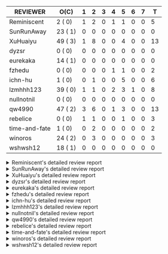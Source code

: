 |   REVIEWER    |  O(C)   | 1 | 2 | 3 | 4 | 5 | 6 | 7 | T  |
|---------------|---------|---|---|---|---|---|---|---|----|
| Reminiscent   |  2 ( 0) | 1 | 2 | 0 | 1 | 1 | 0 | 0 |  5 |
| SunRunAway    | 23 ( 1) | 0 | 0 | 0 | 0 | 0 | 0 | 0 |  0 |
| XuHuaiyu      | 49 ( 3) | 1 | 8 | 0 | 0 | 4 | 0 | 0 | 13 |
| dyzsr         |  0 ( 0) | 0 | 0 | 0 | 0 | 0 | 0 | 0 |  0 |
| eurekaka      | 14 ( 1) | 0 | 0 | 0 | 0 | 0 | 0 | 0 |  0 |
| fzhedu        |  0 ( 0) | 0 | 0 | 0 | 1 | 1 | 0 | 0 |  2 |
| ichn-hu       |  1 ( 0) | 0 | 1 | 0 | 0 | 5 | 0 | 0 |  6 |
| lzmhhh123     | 39 ( 0) | 1 | 1 | 0 | 2 | 3 | 1 | 0 |  8 |
| nullnotnil    |  0 ( 0) | 0 | 0 | 0 | 0 | 0 | 0 | 0 |  0 |
| qw4990        | 47 ( 2) | 3 | 6 | 0 | 1 | 3 | 0 | 0 | 13 |
| rebelice      |  0 ( 0) | 1 | 1 | 0 | 0 | 1 | 0 | 0 |  3 |
| time-and-fate |  1 ( 0) | 0 | 2 | 0 | 0 | 0 | 0 | 0 |  2 |
| winoros       | 24 ( 2) | 0 | 3 | 0 | 0 | 0 | 0 | 0 |  3 |
| wshwsh12      | 18 ( 1) | 0 | 0 | 0 | 0 | 0 | 0 | 0 |  0 |


<details> 
  <summary>Reminiscent's detailed review report</summary> 

## To Be Reviewed

|    REPO    |                                                                   PR                                                                   | C | LASTED |
|------------|----------------------------------------------------------------------------------------------------------------------------------------|---|--------|
| tidb/21896 | [planner: fix union doesn't handle collate correctly (#21854)](https://github.com/pingcap/tidb/pull/21896)                             |   | 64d19h |
| tidb/22354 | [planner: do not cache prepared plan if optimization depends on mutable constant (#22349)](https://github.com/pingcap/tidb/pull/22354) |   | 42d23h |


## Reviewed in Last 7 Days

|    REPO    |                                                              PR                                                               | C | D |   R    |
|------------|-------------------------------------------------------------------------------------------------------------------------------|---|---|--------|
| tidb/22625 | [planner, statistics: allow (auto) analyze single partition in dynamic-only mode](https://github.com/pingcap/tidb/pull/22625) |   | 1 | 24d14h |
| tidb/22866 | [*: modify the switch to control global stats](https://github.com/pingcap/tidb/pull/22866)                                    |   | 2 | 0h     |
| tidb/22848 | [statistics: merge poped topn when generating the global histogram](https://github.com/pingcap/tidb/pull/22848)               |   | 2 | 1d19h  |
| tidb/22833 | [planner: fix where condition index out of range](https://github.com/pingcap/tidb/pull/22833)                                 |   | 4 | 1h     |
| tidb/22603 | [statistics: merge the partition-level histograms to a global-level histogram](https://github.com/pingcap/tidb/pull/22603)    |   | 5 | 21d16h |


</details> 


<details> 
  <summary>SunRunAway's detailed review report</summary> 

## To Be Reviewed

|     REPO     |                                                                  PR                                                                   | C | LASTED  |
|--------------|---------------------------------------------------------------------------------------------------------------------------------------|---|---------|
| docs-cn/4669 | [sql-optimization: extended statistics documentation](https://github.com/pingcap/docs-cn/pull/4669)                                   |   | 133d17h |
| tidb/19178   | [executor: Refactor probe channel](https://github.com/pingcap/tidb/pull/19178)                                                        |   | 194d16h |
| docs-cn/5561 | [Add sql optimization-related docs to toc](https://github.com/pingcap/docs-cn/pull/5561)                                              |   | 1d15h   |
| tidb/19347   | [executor: support new syntax `create/drop binding for digest` for tidb dashboard usage](https://github.com/pingcap/tidb/pull/19347)  |   | 186d23h |
| tidb/19807   | [executor: parallel evaluation for hash aggregate distinct](https://github.com/pingcap/tidb/pull/19807)                               |   | 172d10h |
| tidb/19900   | [executor: enable inline projection for sort&topN](https://github.com/pingcap/tidb/pull/19900)                                        | Y | 167d18h |
| tidb/20140   | [expressions: Support `bin-to-uuid` and `uuid-to-bin`](https://github.com/pingcap/tidb/pull/20140)                                    |   | 154d22h |
| tidb/20220   | [*: new secondary index value format](https://github.com/pingcap/tidb/pull/20220)                                                     |   | 151d16h |
| tidb/20765   | [planner: support stable result mode](https://github.com/pingcap/tidb/pull/20765)                                                     |   | 113d17h |
| tidb/21207   | [planner: fix the inappropriate out-of-range range estimation rule](https://github.com/pingcap/tidb/pull/21207)                       |   | 92d19h  |
| tidb/21277   | [executor: fix split table with large integers](https://github.com/pingcap/tidb/pull/21277)                                           |   | 90d19h  |
| tidb/21381   | [*: optimize analyze cluster index table](https://github.com/pingcap/tidb/pull/21381)                                                 |   | 85d17h  |
| tidb/21834   | [planner: enhanced index range calculation plan](https://github.com/pingcap/tidb/pull/21834)                                          |   | 69d18h  |
| tidb/21876   | [planner: bypass the DNF restriction if index merge hint is specified (#20799)](https://github.com/pingcap/tidb/pull/21876)           |   | 67d19h  |
| tidb/21878   | [planner: do not push down lock to pointGet/bacthPointGet when selection exists](https://github.com/pingcap/tidb/pull/21878)          |   | 67d18h  |
| tidb/21956   | [planner/preprocessor: disallow into-outfile clause in some place](https://github.com/pingcap/tidb/pull/21956)                        |   | 62d23h  |
| tidb/22026   | [expression: separated arithmeticPlusIntSig](https://github.com/pingcap/tidb/pull/22026)                                              |   | 60d20h  |
| tidb/22043   | [planner, executor: enhance the limit pushdown rule.](https://github.com/pingcap/tidb/pull/22043)                                     |   | 58d10h  |
| tidb/22114   | [test: fix globalkilltest (#21987)](https://github.com/pingcap/tidb/pull/22114)                                                       |   | 55d12h  |
| tidb/22181   | [planner, expression: fix error when using IN combined with subquery (#22080)](https://github.com/pingcap/tidb/pull/22181)            |   | 49d17h  |
| tidb/22217   | [*: rewrite origin SQL with default DB for SQL bindings (#21275)](https://github.com/pingcap/tidb/pull/22217)                         |   | 48d17h  |
| tidb/22365   | [planner: check index valid while forUpdateRead (#22152)](https://github.com/pingcap/tidb/pull/22365)                                 |   | 42d19h  |
| tidb/22379   | [[experiment] executor: allow aggregation to spill disk when running out of memory quota](https://github.com/pingcap/tidb/pull/22379) |   | 41d19h  |


## Reviewed in Last 7 Days

| REPO | PR | C | D | R |
|------|----|---|---|---|


</details> 


<details> 
  <summary>XuHuaiyu's detailed review report</summary> 

## To Be Reviewed

|    REPO    |                                                                              PR                                                                              | C | LASTED  |
|------------|--------------------------------------------------------------------------------------------------------------------------------------------------------------|---|---------|
| tidb/19900 | [executor: enable inline projection for sort&topN](https://github.com/pingcap/tidb/pull/19900)                                                               | Y | 167d18h |
| tidb/19957 | [executor: add builtin aggregate function `json_arrayagg`](https://github.com/pingcap/tidb/pull/19957)                                                       | Y | 165d13h |
| tidb/20040 | [planner, expression: take NullFlag into consideration when optimize the `int non-const` <cmp > `non-int const`](https://github.com/pingcap/tidb/pull/20040) | Y | 160d13h |
| tidb/20140 | [expressions: Support `bin-to-uuid` and `uuid-to-bin`](https://github.com/pingcap/tidb/pull/20140)                                                           |   | 154d22h |
| tidb/20311 | [expression: fix overflow error when convert bit to int64 (#20266)](https://github.com/pingcap/tidb/pull/20311)                                              |   | 146d21h |
| tidb/20576 | [*: fix stats feedback after tableReader handle multiple ranges](https://github.com/pingcap/tidb/pull/20576)                                                 |   | 125d13h |
| tidb/20790 | [collation: add pinyin collation for chinese charset support](https://github.com/pingcap/tidb/pull/20790)                                                    |   | 112d20h |
| tidb/20905 | [planner: fix statement-optimize not work in `TryFastPlan`](https://github.com/pingcap/tidb/pull/20905)                                                      |   | 109d17h |
| tidb/20972 | [expression: POC implementation of Vitess hashing algorithm.](https://github.com/pingcap/tidb/pull/20972)                                                    |   | 105d0h  |
| tidb/21064 | [planner, executor: fix cast not check error](https://github.com/pingcap/tidb/pull/21064)                                                                    |   | 100d8h  |
| tidb/21149 | [executor:Add runtime stat for IndexMergeReaderExecutor (#20653)](https://github.com/pingcap/tidb/pull/21149)                                                |   | 96d14h  |
| tidb/21228 | [executor: return the result immediately when combining LIMIT row_count with DISTINCT](https://github.com/pingcap/tidb/pull/21228)                           |   | 92d13h  |
| tidb/21304 | [executor: Add the HashAggExec runtime information (#20577)](https://github.com/pingcap/tidb/pull/21304)                                                     |   | 90d12h  |
| tidb/21334 | [*: make rollback work on user-defined variables](https://github.com/pingcap/tidb/pull/21334)                                                                |   | 89d14h  |
| tidb/21340 | [executor: initialize expensive query handler on domain creation](https://github.com/pingcap/tidb/pull/21340)                                                |   | 88d23h  |
| tidb/21476 | [planner: check for decimal format in cast expr (#20836)](https://github.com/pingcap/tidb/pull/21476)                                                        |   | 82d15h  |
| tidb/21536 | [executor: add slow-log file meta cache to avoid repeat read file meta information](https://github.com/pingcap/tidb/pull/21536)                              |   | 78d14h  |
| tidb/21564 | [ddl: fix Incorrect behavior of NO_ZERO_DATE when altering table](https://github.com/pingcap/tidb/pull/21564)                                                |   | 77d15h  |
| tidb/21626 | [test: convert test to benchmard test to make ci stable (#21616)](https://github.com/pingcap/tidb/pull/21626)                                                |   | 75d22h  |
| tidb/21680 | [planner: report error when ORDER BY conflicts with DISTINCT (#21286)](https://github.com/pingcap/tidb/pull/21680)                                           |   | 74d16h  |
| tidb/21853 | [expression: fix compatibility behaviors in time_format with MySQL (#21559)](https://github.com/pingcap/tidb/pull/21853)                                     |   | 68d18h  |
| tidb/21896 | [planner: fix union doesn't handle collate correctly (#21854)](https://github.com/pingcap/tidb/pull/21896)                                                   |   | 64d19h  |
| tidb/22131 | [privilege: remove leading and trailing space when create user and role](https://github.com/pingcap/tidb/pull/22131)                                         |   | 54d19h  |
| tidb/22149 | [session: set process info before building plan (#22101)](https://github.com/pingcap/tidb/pull/22149)                                                        |   | 50d19h  |
| tidb/22163 | [expression: separated arithmeticMinusIntSig](https://github.com/pingcap/tidb/pull/22163)                                                                    |   | 50d13h  |
| tidb/22186 | [executor: fix select into outfile with year type column has no data (#22175)](https://github.com/pingcap/tidb/pull/22186)                                   |   | 49d16h  |
| tidb/22294 | [planner, table: optimize the list partition pruner for range query](https://github.com/pingcap/tidb/pull/22294)                                             |   | 46d19h  |
| tidb/22307 | [ddl: fix update can see columns not public](https://github.com/pingcap/tidb/pull/22307)                                                                     |   | 46d15h  |
| tidb/22381 | [planner: check schema stale for plan cache when forUpdateRead](https://github.com/pingcap/tidb/pull/22381)                                                  |   | 41d14h  |
| tidb/22616 | [expression: from_unixtime accept 64-bit integers](https://github.com/pingcap/tidb/pull/22616)                                                               |   | 25d23h  |
| tidb/22617 | [metrics: fix wrong bucket name of coprocessor cache (#22454)](https://github.com/pingcap/tidb/pull/22617)                                                   |   | 25d23h  |
| tidb/22624 | [ planner: not pruning column used by union scan condition (#21640)](https://github.com/pingcap/tidb/pull/22624)                                             |   | 25d16h  |
| tidb/22640 | [*: refactor ExecuteInternal to return single resultset (#22546)](https://github.com/pingcap/tidb/pull/22640)                                                |   | 22d20h  |
| tidb/22696 | [expression: enable arithmetic Mod push down](https://github.com/pingcap/tidb/pull/22696)                                                                    |   | 20d17h  |
| tidb/22711 | [executor: Fix inline schema name](https://github.com/pingcap/tidb/pull/22711)                                                                               |   | 20d11h  |
| tidb/22722 | [planner, errno: make error code of ErrMixOfGroupFuncAndFields consistent with MySQL](https://github.com/pingcap/tidb/pull/22722)                            |   | 19d20h  |
| tidb/22736 | [executor: fix load data losing connection when batch_dml_size is set (#22724)](https://github.com/pingcap/tidb/pull/22736)                                  |   | 18d23h  |
| tidb/22784 | [oracle: make @@txn_scope only support local and global](https://github.com/pingcap/tidb/pull/22784)                                                         |   | 5d19h   |
| tidb/22786 | [config: deprecate `tikv-client.copr-cache.enable`](https://github.com/pingcap/tidb/pull/22786)                                                              |   | 5d18h   |
| tidb/22814 | [expression: fix enum and set type expression in where clause (#22785)](https://github.com/pingcap/tidb/pull/22814)                                          |   | 4d18h   |
| tidb/22815 | [expression: fix enum and set type expression in where clause (#22785)](https://github.com/pingcap/tidb/pull/22815)                                          |   | 4d18h   |
| tidb/22824 | [*: apply golangci-lint to the new code](https://github.com/pingcap/tidb/pull/22824)                                                                         |   | 4d15h   |
| tidb/22832 | [expression: push down EXTRACT to TiFlash](https://github.com/pingcap/tidb/pull/22832)                                                                       |   | 4d1h    |
| tidb/22844 | [expression: do not adjust int when it is null and compared year (#22821)](https://github.com/pingcap/tidb/pull/22844)                                       |   | 3d19h   |
| tidb/22861 | [executor: track memory usage of aggregate unparelled logic and distinct partial result.](https://github.com/pingcap/tidb/pull/22861)                        |   | 1d22h   |
| tidb/22864 | [config: use tidb_enable_list_table_partition to enable list table partition feature](https://github.com/pingcap/tidb/pull/22864)                            |   | 1d21h   |
| tidb/22871 | [planner/core: skip clustered index during admin check table](https://github.com/pingcap/tidb/pull/22871)                                                    |   | 1d13h   |
| tidb/22880 | [*: timezone insensetive test](https://github.com/pingcap/tidb/pull/22880)                                                                                   |   | 22h     |
| tidb/22886 | [*: rename tidb_enable_tiflash_fallback_tikv to tidb_enable_engine_fallback](https://github.com/pingcap/tidb/pull/22886)                                     |   | 19h     |


## Reviewed in Last 7 Days

|    REPO    |                                                                  PR                                                                   | C | D |   R    |
|------------|---------------------------------------------------------------------------------------------------------------------------------------|---|---|--------|
| tidb/22883 | [executor: fix regression by Tracker.Consume in aggregate.](https://github.com/pingcap/tidb/pull/22883)                               |   | 1 | 0h     |
| tidb/22822 | [expression: fixed error msg in builtinArithmeticMinusIntSig](https://github.com/pingcap/tidb/pull/22822)                             |   | 2 | 2d23h  |
| tidb/22507 | [types: fix the bug about the wrong query result for decimal type ](https://github.com/pingcap/tidb/pull/22507)                       |   | 2 | 28d7h  |
| tidb/22559 | [planner: split test data from test cases in cbo_test.go](https://github.com/pingcap/tidb/pull/22559)                                 |   | 2 | 26d2h  |
| tidb/22714 | [executor: add close recordSet in executor](https://github.com/pingcap/tidb/pull/22714)                                               |   | 2 | 18d6h  |
| tidb/22760 | [expression: fix wrong error info](https://github.com/pingcap/tidb/pull/22760)                                                        |   | 2 | 14d7h  |
| tidb/22830 | [planner: fix incorrect duration between compare](https://github.com/pingcap/tidb/pull/22830)                                         |   | 2 | 2d17h  |
| tidb/22426 | [expression: fix bugs in builtinfunction ArithmeticMinusInt logic](https://github.com/pingcap/tidb/pull/22426)                        |   | 2 | 34d23h |
| tidb/22861 | [executor: track memory usage of aggregate unparelled logic and distinct partial result.](https://github.com/pingcap/tidb/pull/22861) |   | 2 | 5h     |
| tidb/22812 | [ executor: add new format specifier(%# %@ %.) for str_to_date expression (#22790)](https://github.com/pingcap/tidb/pull/22812)       |   | 5 | 0h     |
| tidb/22790 | [ executor: add new format specifier(%# %@ %.) for str_to_date expression](https://github.com/pingcap/tidb/pull/22790)                |   | 5 | 21h    |
| tidb/22785 | [expression: fix enum and set type expression in where clause](https://github.com/pingcap/tidb/pull/22785)                            |   | 5 | 23h    |
| tidb/22737 | [executor: fix load data losing connection when batch_dml_size is set (#22724)](https://github.com/pingcap/tidb/pull/22737)           |   | 5 | 14d0h  |


</details> 


<details> 
  <summary>dyzsr's detailed review report</summary> 

## To Be Reviewed

| REPO | PR | C | LASTED |
|------|----|---|--------|


## Reviewed in Last 7 Days

| REPO | PR | C | D | R |
|------|----|---|---|---|


</details> 


<details> 
  <summary>eurekaka's detailed review report</summary> 

## To Be Reviewed

|    REPO    |                                                                   PR                                                                   | C | LASTED  |
|------------|----------------------------------------------------------------------------------------------------------------------------------------|---|---------|
| tidb/19347 | [executor: support new syntax `create/drop binding for digest` for tidb dashboard usage](https://github.com/pingcap/tidb/pull/19347)   |   | 186d23h |
| tidb/20877 | [statistics: collect index usage information](https://github.com/pingcap/tidb/pull/20877)                                              |   | 110d16h |
| tidb/21444 | [planner: ignore anonymous index while tiflash replica is available](https://github.com/pingcap/tidb/pull/21444)                       |   | 83d12h  |
| tidb/21680 | [planner: report error when ORDER BY conflicts with DISTINCT (#21286)](https://github.com/pingcap/tidb/pull/21680)                     |   | 74d16h  |
| tidb/21994 | [range: fix overflow value access index ](https://github.com/pingcap/tidb/pull/21994)                                                  |   | 61d22h  |
| tidb/22342 | [session: fix two cases when updating bind info (#22338)](https://github.com/pingcap/tidb/pull/22342)                                  |   | 43d18h  |
| tidb/22354 | [planner: do not cache prepared plan if optimization depends on mutable constant (#22349)](https://github.com/pingcap/tidb/pull/22354) |   | 42d23h  |
| tidb/22369 | [session: fix the duplicate binding case when updating bind info (#22367)](https://github.com/pingcap/tidb/pull/22369)                 |   | 42d17h  |
| tidb/22416 | [core: fix subQuery at projection in only_full_group](https://github.com/pingcap/tidb/pull/22416)                                      | Y | 38d11h  |
| tidb/22559 | [planner: split test data from test cases in cbo_test.go](https://github.com/pingcap/tidb/pull/22559)                                  |   | 27d19h  |
| tidb/22733 | [bindinfo: use new sql apis (#22653)](https://github.com/pingcap/tidb/pull/22733)                                                      |   | 19d15h  |
| tidb/22734 | [bindinfo: use new sql apis (#22653)](https://github.com/pingcap/tidb/pull/22734)                                                      |   | 19d15h  |
| tidb/22778 | [*: add support for dynamic privileges](https://github.com/pingcap/tidb/pull/22778)                                                    |   | 7d7h    |
| tidb/22805 | [session, util: update session to use new APIs (#22652)](https://github.com/pingcap/tidb/pull/22805)                                   |   | 4d21h   |


## Reviewed in Last 7 Days

| REPO | PR | C | D | R |
|------|----|---|---|---|


</details> 


<details> 
  <summary>fzhedu's detailed review report</summary> 

## To Be Reviewed

| REPO | PR | C | LASTED |
|------|----|---|--------|


## Reviewed in Last 7 Days

|    REPO    |                                                              PR                                                              | C | D |   R    |
|------------|------------------------------------------------------------------------------------------------------------------------------|---|---|--------|
| tidb/22725 | [planner, distsql: fix the behaviour of building ranges for TiFlash](https://github.com/pingcap/tidb/pull/22725)             |   | 4 | 15d23h |
| tidb/22713 | [expression: Add warning info for exprs that can not be pushed to storage layer](https://github.com/pingcap/tidb/pull/22713) |   | 5 | 15d12h |


</details> 


<details> 
  <summary>ichn-hu's detailed review report</summary> 

## To Be Reviewed

|    REPO    |                                                            PR                                                            | C | LASTED |
|------------|--------------------------------------------------------------------------------------------------------------------------|---|--------|
| tidb/21853 | [expression: fix compatibility behaviors in time_format with MySQL (#21559)](https://github.com/pingcap/tidb/pull/21853) |   | 68d18h |


## Reviewed in Last 7 Days

|    REPO    |                                                           PR                                                           | C | D |   R    |
|------------|------------------------------------------------------------------------------------------------------------------------|---|---|--------|
| tidb/22844 | [expression: do not adjust int when it is null and compared year (#22821)](https://github.com/pingcap/tidb/pull/22844) |   | 2 | 1d20h  |
| tidb/22821 | [expression: do not adjust int when it is null and compared year](https://github.com/pingcap/tidb/pull/22821)          |   | 5 | 0h     |
| tidb/22815 | [expression: fix enum and set type expression in where clause (#22785)](https://github.com/pingcap/tidb/pull/22815)    |   | 5 | 0h     |
| tidb/22814 | [expression: fix enum and set type expression in where clause (#22785)](https://github.com/pingcap/tidb/pull/22814)    |   | 5 | 0h     |
| tidb/22785 | [expression: fix enum and set type expression in where clause](https://github.com/pingcap/tidb/pull/22785)             |   | 5 | 23h    |
| tidb/22701 | [expression: refine performance of EXTRACT function](https://github.com/pingcap/tidb/pull/22701)                       |   | 5 | 15d20h |


</details> 


<details> 
  <summary>lzmhhh123's detailed review report</summary> 

## To Be Reviewed

|     REPO     |                                                                  PR                                                                   | C | LASTED  |
|--------------|---------------------------------------------------------------------------------------------------------------------------------------|---|---------|
| tidb/19347   | [executor: support new syntax `create/drop binding for digest` for tidb dashboard usage](https://github.com/pingcap/tidb/pull/19347)  |   | 186d23h |
| docs-cn/5561 | [Add sql optimization-related docs to toc](https://github.com/pingcap/docs-cn/pull/5561)                                              |   | 1d15h   |
| tidb/20444   | [expression: add json_merge_patch](https://github.com/pingcap/tidb/pull/20444)                                                        |   | 132d21h |
| tidb/20465   | [expression: add uuidShortFunction](https://github.com/pingcap/tidb/pull/20465)                                                       |   | 131d19h |
| tidb/20642   | [executor: modify admin executors to support partitioned table with global index](https://github.com/pingcap/tidb/pull/20642)         |   | 120d15h |
| tidb/20825   | [executor: add diagnosis rule to check Transparent Huge Pages(THP) enabled (#20611)](https://github.com/pingcap/tidb/pull/20825)      |   | 111d18h |
| tidb/20903   | [planner: fix confused and unnecessary double-projection in plans.](https://github.com/pingcap/tidb/pull/20903)                       |   | 109d17h |
| tidb/21018   | [planner: don't push down null sensitive join conditions (#19620)](https://github.com/pingcap/tidb/pull/21018)                        |   | 103d16h |
| tidb/21195   | [brie: integrate lightning to suport IMPORT statement](https://github.com/pingcap/tidb/pull/21195)                                    |   | 92d22h  |
| tidb/21334   | [*: make rollback work on user-defined variables](https://github.com/pingcap/tidb/pull/21334)                                         |   | 89d14h  |
| tidb/21347   | [session: make rollback work on global variables](https://github.com/pingcap/tidb/pull/21347)                                         |   | 88d19h  |
| tidb/21401   | [expression: incompatibility with MySQL for ADDTIME()](https://github.com/pingcap/tidb/pull/21401)                                    |   | 85d11h  |
| tidb/21444   | [planner: ignore anonymous index while tiflash replica is available](https://github.com/pingcap/tidb/pull/21444)                      |   | 83d12h  |
| tidb/21487   | [*: ensure TABLE statement works](https://github.com/pingcap/tidb/pull/21487)                                                         |   | 82d4h   |
| tidb/21641   | [executor: Fix pessimistic lock doesn't work on the partition table for subquery/joins](https://github.com/pingcap/tidb/pull/21641)   |   | 75d18h  |
| tidb/21651   | [planner: allow filter condition pushing down to IndexScan for prefix index](https://github.com/pingcap/tidb/pull/21651)              |   | 75d13h  |
| tidb/21680   | [planner: report error when ORDER BY conflicts with DISTINCT (#21286)](https://github.com/pingcap/tidb/pull/21680)                    |   | 74d16h  |
| tidb/22126   | [*: add `sys` schema, `sys.SCHEMA_UNUSED_INDEXES` view and `sys.SCHEMA_INDEX_USAGE` view](https://github.com/pingcap/tidb/pull/22126) |   | 54d19h  |
| tidb/22149   | [session: set process info before building plan (#22101)](https://github.com/pingcap/tidb/pull/22149)                                 |   | 50d19h  |
| tidb/22188   | [planner: do not use indexMerge when the path only use a single index (#22168)](https://github.com/pingcap/tidb/pull/22188)           |   | 49d13h  |
| tidb/22361   | [table: fix insert into _tidb_rowid panic and rebase it if needed (#22062)](https://github.com/pingcap/tidb/pull/22361)               |   | 42d20h  |
| tidb/22372   | [executor: fix SelectForUpdate in decorrelated subquery under pessimistic mode](https://github.com/pingcap/tidb/pull/22372)           |   | 42d9h   |
| tidb/22430   | [*: refactor table.Table interface, clean up unnecessay methods](https://github.com/pingcap/tidb/pull/22430)                          |   | 35d23h  |
| tidb/22478   | [planner, executor: fix query partition table with global unique index get wrong result](https://github.com/pingcap/tidb/pull/22478)  |   | 33d13h  |
| tidb/22625   | [planner, statistics: allow (auto) analyze single partition in dynamic-only mode](https://github.com/pingcap/tidb/pull/22625)         |   | 25d14h  |
| tidb/22631   | [executor: refine window processor](https://github.com/pingcap/tidb/pull/22631)                                                       |   | 23d22h  |
| tidb/22656   | [*: move new api out of session package (#22591)](https://github.com/pingcap/tidb/pull/22656)                                         |   | 22d0h   |
| tidb/22662   | [planner/core: let mpp support partition tables](https://github.com/pingcap/tidb/pull/22662)                                          |   | 21d18h  |
| tidb/22699   | [brie: add error info column and history backup/restore info in sql](https://github.com/pingcap/tidb/pull/22699)                      |   | 20d16h  |
| tidb/22714   | [executor: add close recordSet in executor](https://github.com/pingcap/tidb/pull/22714)                                               |   | 19d23h  |
| tidb/22728   | [store/tikv_driver:move MemManager from KVStore to tikvStore](https://github.com/pingcap/tidb/pull/22728)                             |   | 19d18h  |
| tidb/22734   | [bindinfo: use new sql apis (#22653)](https://github.com/pingcap/tidb/pull/22734)                                                     |   | 19d15h  |
| tidb/22812   | [ executor: add new format specifier(%# %@ %.) for str_to_date expression (#22790)](https://github.com/pingcap/tidb/pull/22812)       |   | 4d19h   |
| tidb/22829   | [planner: let tikv know primary prefix columns info](https://github.com/pingcap/tidb/pull/22829)                                      |   | 4d13h   |
| tidb/22834   | [executor, server: load_data.go is changed and add unit test](https://github.com/pingcap/tidb/pull/22834)                             |   | 4d0h    |
| tidb/22857   | [store: move mockstore/mocktikv to tikv/mockstore/mocktikv](https://github.com/pingcap/tidb/pull/22857)                               |   | 2d20h   |
| tidb/22860   | [planner: include "CREATE/DROP TEMPORARY TABLE" to noop functions (##609)](https://github.com/pingcap/tidb/pull/22860)                |   | 2d8h    |
| tidb/22866   | [*: modify the switch to control global stats](https://github.com/pingcap/tidb/pull/22866)                                            |   | 1d18h   |
| tidb/22891   | [*: separate use of kv.Storage and tikv.Storage](https://github.com/pingcap/tidb/pull/22891)                                          |   | 17h     |


## Reviewed in Last 7 Days

|     REPO     |                                                           PR                                                           | C | D |   R    |
|--------------|------------------------------------------------------------------------------------------------------------------------|---|---|--------|
| tidb/22883   | [executor: fix regression by Tracker.Consume in aggregate.](https://github.com/pingcap/tidb/pull/22883)                |   | 1 | 3h     |
| tidb/22822   | [expression: fixed error msg in builtinArithmeticMinusIntSig](https://github.com/pingcap/tidb/pull/22822)              |   | 2 | 2d23h  |
| docs-cn/4933 | [explain: add joins](https://github.com/pingcap/docs-cn/pull/4933)                                                     |   | 4 | 91d21h |
| docs-cn/4913 | [explain: add indexes](https://github.com/pingcap/docs-cn/pull/4913)                                                   |   | 4 | 95d19h |
| tidb/22790   | [ executor: add new format specifier(%# %@ %.) for str_to_date expression](https://github.com/pingcap/tidb/pull/22790) |   | 5 | 21h    |
| tidb/22701   | [expression: refine performance of EXTRACT function](https://github.com/pingcap/tidb/pull/22701)                       |   | 5 | 15d19h |
| tidb/22426   | [expression: fix bugs in builtinfunction ArithmeticMinusInt logic](https://github.com/pingcap/tidb/pull/22426)         |   | 5 | 31d20h |
| tidb/22463   | [executor: make memory tracker for aggregate more accurate.](https://github.com/pingcap/tidb/pull/22463)               |   | 6 | 28d0h  |


</details> 


<details> 
  <summary>nullnotnil's detailed review report</summary> 

## To Be Reviewed

| REPO | PR | C | LASTED |
|------|----|---|--------|


## Reviewed in Last 7 Days

| REPO | PR | C | D | R |
|------|----|---|---|---|


</details> 


<details> 
  <summary>qw4990's detailed review report</summary> 

## To Be Reviewed

|     REPO     |                                                                           PR                                                                           | C | LASTED  |
|--------------|--------------------------------------------------------------------------------------------------------------------------------------------------------|---|---------|
| tidb/19029   | [types: fix unexpected NOT_NULL flags](https://github.com/pingcap/tidb/pull/19029)                                                                     |   | 201d22h |
| docs-cn/5561 | [Add sql optimization-related docs to toc](https://github.com/pingcap/docs-cn/pull/5561)                                                               |   | 1d15h   |
| tidb/20354   | [planner: rename relational operators (#14575)](https://github.com/pingcap/tidb/pull/20354)                                                            | Y | 139d5h  |
| tidb/20708   | [*: separate auto_increment ID allocator from _tidb_rowid allocator](https://github.com/pingcap/tidb/pull/20708)                                       |   | 117d20h |
| tidb/20969   | [executor: Improve the performance of appending not fixed columns](https://github.com/pingcap/tidb/pull/20969)                                         |   | 105d9h  |
| tidb/20972   | [expression: POC implementation of Vitess hashing algorithm.](https://github.com/pingcap/tidb/pull/20972)                                              |   | 105d0h  |
| tidb/21018   | [planner: don't push down null sensitive join conditions (#19620)](https://github.com/pingcap/tidb/pull/21018)                                         |   | 103d16h |
| tidb/21149   | [executor:Add runtime stat for IndexMergeReaderExecutor (#20653)](https://github.com/pingcap/tidb/pull/21149)                                          |   | 96d14h  |
| tidb/21304   | [executor: Add the HashAggExec runtime information (#20577)](https://github.com/pingcap/tidb/pull/21304)                                               |   | 90d12h  |
| tidb/21318   | [planner, expression: use the range of column types to simplify expressions](https://github.com/pingcap/tidb/pull/21318)                               |   | 89d18h  |
| tidb/21401   | [expression: incompatibility with MySQL for ADDTIME()](https://github.com/pingcap/tidb/pull/21401)                                                     |   | 85d11h  |
| tidb/21476   | [planner: check for decimal format in cast expr (#20836)](https://github.com/pingcap/tidb/pull/21476)                                                  |   | 82d15h  |
| tidb/21508   | [execution: fix dayofweek('0000-00-00') behavior](https://github.com/pingcap/tidb/pull/21508)                                                          |   | 81d9h   |
| tidb/21680   | [planner: report error when ORDER BY conflicts with DISTINCT (#21286)](https://github.com/pingcap/tidb/pull/21680)                                     |   | 74d16h  |
| tidb/21876   | [planner: bypass the DNF restriction if index merge hint is specified (#20799)](https://github.com/pingcap/tidb/pull/21876)                            |   | 67d19h  |
| tidb/21887   | [types: support %X %V %W formats for STR_TO_DATE()](https://github.com/pingcap/tidb/pull/21887)                                                        |   | 66d11h  |
| tidb/21930   | [planner: propagate NDV of column groups across plan nodes (#17854)](https://github.com/pingcap/tidb/pull/21930)                                       |   | 63d18h  |
| tidb/21954   | [planner/cascades: add rule `PushSelDownApply`](https://github.com/pingcap/tidb/pull/21954)                                                            |   | 62d23h  |
| tidb/22090   | [planner: push aggregation operators down to projection and union by default](https://github.com/pingcap/tidb/pull/22090)                              |   | 55d22h  |
| tidb/22146   | [executor: forbid SFU on view](https://github.com/pingcap/tidb/pull/22146)                                                                             |   | 50d21h  |
| tidb/22217   | [*: rewrite origin SQL with default DB for SQL bindings (#21275)](https://github.com/pingcap/tidb/pull/22217)                                          |   | 48d17h  |
| tidb/22234   | [executor, planner: ON DUPLICATE UPDATE can refer to un-project col (#14412)](https://github.com/pingcap/tidb/pull/22234)                              |   | 48d15h  |
| tidb/22261   | [time: fix parse datetime won't truncate the reluctant string (#22232)](https://github.com/pingcap/tidb/pull/22261)                                    |   | 47d19h  |
| tidb/22307   | [ddl: fix update can see columns not public](https://github.com/pingcap/tidb/pull/22307)                                                               |   | 46d15h  |
| tidb/22342   | [session: fix two cases when updating bind info (#22338)](https://github.com/pingcap/tidb/pull/22342)                                                  |   | 43d18h  |
| tidb/22369   | [session: fix the duplicate binding case when updating bind info (#22367)](https://github.com/pingcap/tidb/pull/22369)                                 |   | 42d17h  |
| tidb/22374   | [expression: separated arithmeticIntDivideSig](https://github.com/pingcap/tidb/pull/22374)                                                             |   | 42d0h   |
| tidb/22415   | [ddl: refactor placement package](https://github.com/pingcap/tidb/pull/22415)                                                                          |   | 38d17h  |
| tidb/22456   | [distsql, executor: disable cache during staleness transaction](https://github.com/pingcap/tidb/pull/22456)                                            |   | 34d15h  |
| tidb/22471   | [ddl, executor: fix creating unique index without partition column error when enable-global-index is true](https://github.com/pingcap/tidb/pull/22471) |   | 33d17h  |
| tidb/22489   | [infoschema: support query partition_id from infoschema.partitions (#22240)](https://github.com/pingcap/tidb/pull/22489)                               |   | 32d19h  |
| tidb/22507   | [types: fix the bug about the wrong query result for decimal type ](https://github.com/pingcap/tidb/pull/22507)                                        |   | 29d23h  |
| tidb/22541   | [expression: Support builtin function SOUNDEX](https://github.com/pingcap/tidb/pull/22541)                                                             |   | 28d9h   |
| tidb/22559   | [planner: split test data from test cases in cbo_test.go](https://github.com/pingcap/tidb/pull/22559)                                                  |   | 27d19h  |
| tidb/22565   | [statistics: fix panic occurs when stats cache inconsistency (#22465)](https://github.com/pingcap/tidb/pull/22565)                                     | Y | 27d17h  |
| tidb/22641   | [*: do not report error for prepared stmt execution if tidb_snapshot is set (#22568)](https://github.com/pingcap/tidb/pull/22641)                      |   | 22d19h  |
| tidb/22649   | [planner: decorrelate LogicalApply with inner join as the inner child](https://github.com/pingcap/tidb/pull/22649)                                     |   | 22d16h  |
| tidb/22666   | [expression: correct constant propagation for collation](https://github.com/pingcap/tidb/pull/22666)                                                   |   | 21d18h  |
| tidb/22733   | [bindinfo: use new sql apis (#22653)](https://github.com/pingcap/tidb/pull/22733)                                                                      |   | 19d15h  |
| tidb/22734   | [bindinfo: use new sql apis (#22653)](https://github.com/pingcap/tidb/pull/22734)                                                                      |   | 19d15h  |
| tidb/22760   | [expression: fix wrong error info](https://github.com/pingcap/tidb/pull/22760)                                                                         |   | 16d0h   |
| tidb/22778   | [*: add support for dynamic privileges](https://github.com/pingcap/tidb/pull/22778)                                                                    |   | 7d7h    |
| tidb/22814   | [expression: fix enum and set type expression in where clause (#22785)](https://github.com/pingcap/tidb/pull/22814)                                    |   | 4d18h   |
| tidb/22815   | [expression: fix enum and set type expression in where clause (#22785)](https://github.com/pingcap/tidb/pull/22815)                                    |   | 4d18h   |
| tidb/22862   | [brie: fix the problem that ddl restored by BR via SQL is not replicated to downstream](https://github.com/pingcap/tidb/pull/22862)                    |   | 1d22h   |
| tidb/22879   | [session: fix linearizability for non-autocommit async-commit txn](https://github.com/pingcap/tidb/pull/22879)                                         |   | 22h     |
| tidb/22885   | [*: adapt new api for the executor package (#22644)](https://github.com/pingcap/tidb/pull/22885)                                                       |   | 20h     |


## Reviewed in Last 7 Days

|    REPO    |                                                                     PR                                                                      | C | D |   R    |
|------------|---------------------------------------------------------------------------------------------------------------------------------------------|---|---|--------|
| tidb/22682 | [statistics: introduce new estimation logic when index histogram fails to estimate](https://github.com/pingcap/tidb/pull/22682)             |   | 1 | 20d19h |
| tidb/22878 | [statistics: merge partition-level FMSketch to global-level FMSketch and update the column NDV](https://github.com/pingcap/tidb/pull/22878) |   | 1 | 7h     |
| tidb/22836 | [expression: add integration test for partition pruning](https://github.com/pingcap/tidb/pull/22836)                                        |   | 1 | 3d3h   |
| tidb/22841 | [statistics: support to store FMSketch and add FMSketch to column stats](https://github.com/pingcap/tidb/pull/22841)                        |   | 2 | 2d6h   |
| tidb/22677 | [*: use `explain format = 'brief'` for tests](https://github.com/pingcap/tidb/pull/22677)                                                   |   | 2 | 19d21h |
| tidb/22866 | [*: modify the switch to control global stats](https://github.com/pingcap/tidb/pull/22866)                                                  |   | 2 | 0h     |
| tidb/22846 | [stats, planner, sessionctx: handle compatibility between feedback and ver2 stats](https://github.com/pingcap/tidb/pull/22846)              |   | 2 | 1d21h  |
| tidb/22848 | [statistics: merge poped topn when generating the global histogram](https://github.com/pingcap/tidb/pull/22848)                             |   | 2 | 1d17h  |
| tidb/22833 | [planner: fix where condition index out of range](https://github.com/pingcap/tidb/pull/22833)                                               |   | 2 | 2d2h   |
| tidb/22725 | [planner, distsql: fix the behaviour of building ranges for TiFlash](https://github.com/pingcap/tidb/pull/22725)                            |   | 4 | 16d2h  |
| tidb/22433 | [statistics: merge partition-level TopN to global-level TopN](https://github.com/pingcap/tidb/pull/22433)                                   |   | 5 | 31d4h  |
| tidb/22625 | [planner, statistics: allow (auto) analyze single partition in dynamic-only mode](https://github.com/pingcap/tidb/pull/22625)               |   | 5 | 20d22h |
| tidb/22603 | [statistics: merge the partition-level histograms to a global-level histogram](https://github.com/pingcap/tidb/pull/22603)                  |   | 5 | 21d16h |


</details> 


<details> 
  <summary>rebelice's detailed review report</summary> 

## To Be Reviewed

| REPO | PR | C | LASTED |
|------|----|---|--------|


## Reviewed in Last 7 Days

|    REPO    |                                                                     PR                                                                      | C | D |   R   |
|------------|---------------------------------------------------------------------------------------------------------------------------------------------|---|---|-------|
| tidb/22878 | [statistics: merge partition-level FMSketch to global-level FMSketch and update the column NDV](https://github.com/pingcap/tidb/pull/22878) |   | 1 | 7h    |
| tidb/22841 | [statistics: support to store FMSketch and add FMSketch to column stats](https://github.com/pingcap/tidb/pull/22841)                        |   | 2 | 2d6h  |
| tidb/22433 | [statistics: merge partition-level TopN to global-level TopN](https://github.com/pingcap/tidb/pull/22433)                                   |   | 5 | 31d3h |


</details> 


<details> 
  <summary>time-and-fate's detailed review report</summary> 

## To Be Reviewed

|    REPO    |                                            PR                                             | C | LASTED  |
|------------|-------------------------------------------------------------------------------------------|---|---------|
| tidb/20877 | [statistics: collect index usage information](https://github.com/pingcap/tidb/pull/20877) |   | 110d16h |


## Reviewed in Last 7 Days

|    REPO    |                                                               PR                                                                | C | D |   R    |
|------------|---------------------------------------------------------------------------------------------------------------------------------|---|---|--------|
| tidb/22677 | [*: use `explain format = 'brief'` for tests](https://github.com/pingcap/tidb/pull/22677)                                       |   | 2 | 19d21h |
| tidb/22682 | [statistics: introduce new estimation logic when index histogram fails to estimate](https://github.com/pingcap/tidb/pull/22682) |   | 2 | 19d14h |


</details> 


<details> 
  <summary>winoros's detailed review report</summary> 

## To Be Reviewed

|     REPO     |                                                             PR                                                              | C | LASTED  |
|--------------|-----------------------------------------------------------------------------------------------------------------------------|---|---------|
| tidb/19957   | [executor: add builtin aggregate function `json_arrayagg`](https://github.com/pingcap/tidb/pull/19957)                      | Y | 165d13h |
| docs-cn/4669 | [sql-optimization: extended statistics documentation](https://github.com/pingcap/docs-cn/pull/4669)                         |   | 133d17h |
| tidb/20311   | [expression: fix overflow error when convert bit to int64 (#20266)](https://github.com/pingcap/tidb/pull/20311)             |   | 146d21h |
| tidb/20765   | [planner: support stable result mode](https://github.com/pingcap/tidb/pull/20765)                                           |   | 113d17h |
| tidb/20877   | [statistics: collect index usage information](https://github.com/pingcap/tidb/pull/20877)                                   |   | 110d16h |
| tidb/21018   | [planner: don't push down null sensitive join conditions (#19620)](https://github.com/pingcap/tidb/pull/21018)              |   | 103d16h |
| tidb/21207   | [planner: fix the inappropriate out-of-range range estimation rule](https://github.com/pingcap/tidb/pull/21207)             |   | 92d19h  |
| tidb/21476   | [planner: check for decimal format in cast expr (#20836)](https://github.com/pingcap/tidb/pull/21476)                       |   | 82d15h  |
| tidb/21487   | [*: ensure TABLE statement works](https://github.com/pingcap/tidb/pull/21487)                                               |   | 82d4h   |
| tidb/21876   | [planner: bypass the DNF restriction if index merge hint is specified (#20799)](https://github.com/pingcap/tidb/pull/21876) |   | 67d19h  |
| tidb/21930   | [planner: propagate NDV of column groups across plan nodes (#17854)](https://github.com/pingcap/tidb/pull/21930)            |   | 63d18h  |
| tidb/21954   | [planner/cascades: add rule `PushSelDownApply`](https://github.com/pingcap/tidb/pull/21954)                                 |   | 62d23h  |
| tidb/22090   | [planner: push aggregation operators down to projection and union by default](https://github.com/pingcap/tidb/pull/22090)   |   | 55d22h  |
| tidb/22365   | [planner: check index valid while forUpdateRead (#22152)](https://github.com/pingcap/tidb/pull/22365)                       |   | 42d19h  |
| tidb/22489   | [infoschema: support query partition_id from infoschema.partitions (#22240)](https://github.com/pingcap/tidb/pull/22489)    |   | 32d19h  |
| tidb/22504   | [*:Fix the fetchHotRegion bug that the count always zero](https://github.com/pingcap/tidb/pull/22504)                       |   | 30d19h  |
| tidb/22565   | [statistics: fix panic occurs when stats cache inconsistency (#22465)](https://github.com/pingcap/tidb/pull/22565)          | Y | 27d17h  |
| tidb/22624   | [ planner: not pruning column used by union scan condition (#21640)](https://github.com/pingcap/tidb/pull/22624)            |   | 25d16h  |
| tidb/22804   | [session, util: update session to use new APIs (#22652)](https://github.com/pingcap/tidb/pull/22804)                        |   | 4d21h   |
| tidb/22805   | [session, util: update session to use new APIs (#22652)](https://github.com/pingcap/tidb/pull/22805)                        |   | 4d21h   |
| tidb/22830   | [planner: fix incorrect duration between compare](https://github.com/pingcap/tidb/pull/22830)                               |   | 4d9h    |
| tidb/22845   | [planner: fix bug of mpp wrongly set schema of exchanger](https://github.com/pingcap/tidb/pull/22845)                       |   | 3d17h   |
| tidb/22867   | [WIP: allow pushdown count distinct when enumerate physical plans](https://github.com/pingcap/tidb/pull/22867)              |   | 1d17h   |
| tidb/22886   | [*: rename tidb_enable_tiflash_fallback_tikv to tidb_enable_engine_fallback](https://github.com/pingcap/tidb/pull/22886)    |   | 19h     |


## Reviewed in Last 7 Days

|    REPO    |                                                               PR                                                               | C | D |   R    |
|------------|--------------------------------------------------------------------------------------------------------------------------------|---|---|--------|
| tidb/21651 | [planner: allow filter condition pushing down to IndexScan for prefix index](https://github.com/pingcap/tidb/pull/21651)       |   | 2 | 73d19h |
| tidb/22846 | [stats, planner, sessionctx: handle compatibility between feedback and ver2 stats](https://github.com/pingcap/tidb/pull/22846) |   | 2 | 1d22h  |
| tidb/22825 | [planner: fix wrong index merge selection](https://github.com/pingcap/tidb/pull/22825)                                         |   | 2 | 2d20h  |


</details> 


<details> 
  <summary>wshwsh12's detailed review report</summary> 

## To Be Reviewed

|    REPO    |                                                               PR                                                               | C | LASTED  |
|------------|--------------------------------------------------------------------------------------------------------------------------------|---|---------|
| tidb/19557 | [*: Integrate timeline tracing with TiKV](https://github.com/pingcap/tidb/pull/19557)                                          |   | 179d23h |
| tidb/19807 | [executor: parallel evaluation for hash aggregate distinct](https://github.com/pingcap/tidb/pull/19807)                        |   | 172d10h |
| tidb/19957 | [executor: add builtin aggregate function `json_arrayagg`](https://github.com/pingcap/tidb/pull/19957)                         | Y | 165d13h |
| tidb/21381 | [*: optimize analyze cluster index table](https://github.com/pingcap/tidb/pull/21381)                                          |   | 85d17h  |
| tidb/21487 | [*: ensure TABLE statement works](https://github.com/pingcap/tidb/pull/21487)                                                  |   | 82d4h   |
| tidb/21887 | [types: support %X %V %W formats for STR_TO_DATE()](https://github.com/pingcap/tidb/pull/21887)                                |   | 66d11h  |
| tidb/22269 | [executor: check storage.block-cache.capacity value](https://github.com/pingcap/tidb/pull/22269)                               |   | 47d17h  |
| tidb/22378 | [executor: vectorize hash aggregate](https://github.com/pingcap/tidb/pull/22378)                                               |   | 41d19h  |
| tidb/22382 | [*: add infoschema client errors](https://github.com/pingcap/tidb/pull/22382)                                                  |   | 41d5h   |
| tidb/22426 | [expression: fix bugs in builtinfunction ArithmeticMinusInt logic](https://github.com/pingcap/tidb/pull/22426)                 |   | 36d16h  |
| tidb/22628 | [executor: Improve max/min window function with deque-based sliding window](https://github.com/pingcap/tidb/pull/22628)        |   | 24d23h  |
| tidb/22748 | [executor, privilege: fix failure on grant USAGE privilege operation](https://github.com/pingcap/tidb/pull/22748)              |   | 18d16h  |
| tidb/22772 | [Executor: Resolve bug where show index from perf_schema had no results](https://github.com/pingcap/tidb/pull/22772)           |   | 8d10h   |
| tidb/22803 | [store/mockstore/unistore: refine and add more mpp tests](https://github.com/pingcap/tidb/pull/22803)                          |   | 4d21h   |
| tidb/22815 | [expression: fix enum and set type expression in where clause (#22785)](https://github.com/pingcap/tidb/pull/22815)            |   | 4d18h   |
| tidb/22829 | [planner: let tikv know primary prefix columns info](https://github.com/pingcap/tidb/pull/22829)                               |   | 4d13h   |
| tidb/22858 | [execution: fix index's duplicate error message](https://github.com/pingcap/tidb/pull/22858)                                   |   | 2d15h   |
| tidb/22869 | [executor: fix cast function will ignore tht error for point-get key construction](https://github.com/pingcap/tidb/pull/22869) |   | 1d16h   |


## Reviewed in Last 7 Days

| REPO | PR | C | D | R |
|------|----|---|---|---|


</details> 

